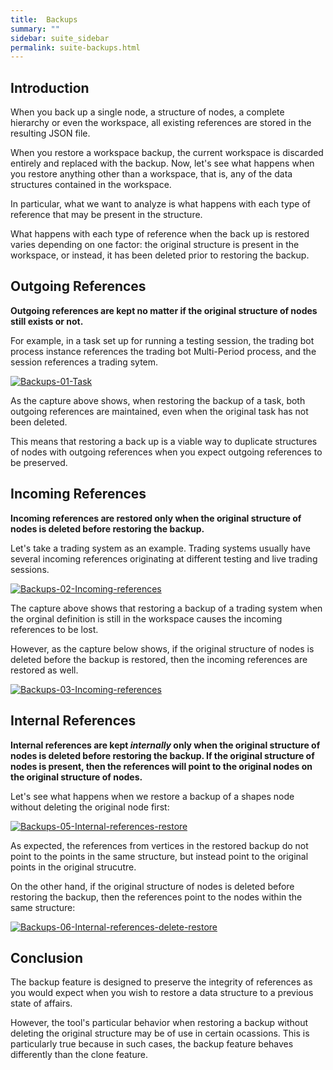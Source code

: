 ```yaml
---
title:  Backups
summary: ""
sidebar: suite_sidebar
permalink: suite-backups.html
---
```


## Introduction

When you back up a single node, a structure of nodes, a complete hierarchy or even the workspace, all existing <a data-toggle="tooltip" data-original-title="{{site.data.concepts.reference}}">references</a> are stored in the resulting JSON file.

When you restore a workspace backup, the current workspace is discarded entirely and replaced with the backup. Now, let's see what happens when you restore anything other than a workspace, that is, any of the data structures contained in the workspace. 

In particular, what we want to analyze is what happens with each type of reference that may be present in the structure.

What happens with each type of reference when the back up is restored varies depending on one factor: the original structure is present in the workspace, or instead, it has been deleted prior to restoring the backup.

## Outgoing References

**Outgoing references are kept no matter if the original structure of nodes still exists or not.**

For example, in a task set up for running a testing session, the trading bot process instance references the trading bot Multi-Period process, and the session references a trading sytem.

[![Backups-01-Task](https://user-images.githubusercontent.com/13994516/71101855-b2293c00-21b7-11ea-864e-817f74e17a34.gif)](https://user-images.githubusercontent.com/13994516/71101855-b2293c00-21b7-11ea-864e-817f74e17a34.gif)

As the capture above shows, when restoring the backup of a task, both outgoing references are maintained, even when the original task has not been deleted.

This means that restoring a back up is a viable way to duplicate structures of nodes with outgoing references when you expect outgoing references to be preserved.

## Incoming References

**Incoming references are restored only when the original structure of nodes is deleted before restoring the backup.**

Let's take a trading system as an example. Trading systems usually have several incoming references originating at different testing and live trading sessions.

[![Backups-02-Incoming-references](https://user-images.githubusercontent.com/13994516/71103003-ac345a80-21b9-11ea-947c-6e2c59c299c5.gif)](https://user-images.githubusercontent.com/13994516/71103003-ac345a80-21b9-11ea-947c-6e2c59c299c5.gif)

The capture above shows that restoring a backup of a trading system when the orginal definition is still in the workspace causes the incoming references to be lost.

However, as the capture below shows, if the original structure of nodes is deleted before the backup is restored, then the incoming references are restored as well.

[![Backups-03-Incoming-references](https://user-images.githubusercontent.com/13994516/71103005-ac345a80-21b9-11ea-8c0f-5ee78f15aa7a.gif)](https://user-images.githubusercontent.com/13994516/71103005-ac345a80-21b9-11ea-8c0f-5ee78f15aa7a.gif)

## Internal References

**Internal references are kept *internally* only when the original structure of nodes is deleted before restoring the backup. If the original structure of nodes is present, then the references will point to the original nodes on the original structure of nodes.**

Let's see what happens when we restore a backup of a <a data-toggle="tooltip" data-original-title="{{site.data.data_mine.shapes}}">shapes</a> node without deleting the original node first:

[![Backups-05-Internal-references-restore](https://user-images.githubusercontent.com/13994516/71107152-de958600-21c0-11ea-8667-d7d56ed24bfb.gif)](https://user-images.githubusercontent.com/13994516/71107152-de958600-21c0-11ea-8667-d7d56ed24bfb.gif)

As expected, the references from <a data-toggle="tooltip" data-original-title="{{site.data.data_mine.polygon_vertex}}">vertices</a> in the restored backup do not point to the <a data-toggle="tooltip" data-original-title="{{site.data.data_mine.point}}">points</a> in the same structure, but instead point to the original points in the original strucutre.

On the other hand, if the original structure of nodes is deleted before restoring the backup, then the references point to the nodes within the same structure:

[![Backups-06-Internal-references-delete-restore](https://user-images.githubusercontent.com/13994516/71107153-de958600-21c0-11ea-9855-532e2d0631d2.gif)](https://user-images.githubusercontent.com/13994516/71107153-de958600-21c0-11ea-9855-532e2d0631d2.gif)

## Conclusion

The backup feature is designed to preserve the integrity of references as you would expect when you wish to restore a data structure to a previous state of affairs.

However, the tool's particular behavior when restoring a backup without deleting the original structure may be of use in certain ocassions. This is particularly true because in such cases, the backup feature behaves differently than the clone feature.